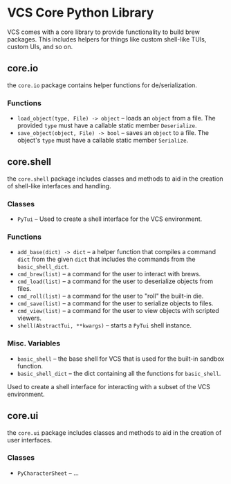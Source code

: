 # VCS Core Python Library

VCS comes with a core library to provide functionality to build brew packages. This includes helpers for things like custom shell-like TUIs, custom UIs, and so on.

## core.io

the `core.io` package contains helper functions for de/serialization.

### Functions

- `load_object(type, File) -> object` – loads an `object` from a file. The provided `type` must have a callable static member `Deserialize`.
- `save_object(object, File) -> bool` – saves an `object` to a file. The object's `type` must have a callable static member `Serialize`.

## core.shell

the `core.shell` package includes classes and methods to aid in the creation of shell-like interfaces and handling.

### Classes

- `PyTui` – Used to create a shell interface for the VCS environment.

### Functions

- `add_base(dict) -> dict` – a helper function that compiles a command `dict` from the given `dict` that includes the commands from the `basic_shell_dict`.
- `cmd_brew(list)` – a command for the user to interact with brews.
- `cmd_load(list)` – a command for the user to deserialize objects from files.
- `cmd_roll(list)` – a command for the user to "roll" the built-in die.
- `cmd_save(list)` – a command for the user to serialize objects to files.
- `cmd_view(list)` – a command for the user to view objects with scripted viewers.
- `shell(AbstractTui, **kwargs)` – starts a `PyTui` shell instance.

### Misc. Variables

- `basic_shell` – the base shell for VCS that is used for the built-in sandbox function.
- `basic_shell_dict` – the dict containing all the functions for `basic_shell`.

Used to create a shell interface for interacting with a subset of the VCS environment.

## core.ui

the `core.ui` package includes classes and methods to aid in the creation of user interfaces.

### Classes

- `PyCharacterSheet` – ...

